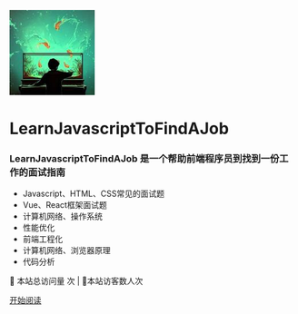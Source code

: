 <!-- _coverpage.md -->

![logo](images/logo.png)

#  LearnJavascriptToFindAJob

### LearnJavascriptToFindAJob  是一个帮助前端程序员到找到一份工作的面试指南

- Javascript、HTML、CSS常见的面试题
- Vue、React框架面试题
- 计算机网络、操作系统
- 性能优化
- 前端工程化
- 计算机网络、浏览器原理
- 代码分析

<span id="busuanzi_container_site_pv">
👀    本站总访问量 <span id="busuanzi_value_site_pv"><i class="fa fa-spinner fa-spin"></i></span>次
</span>| 🐒本站访客数<span id="busuanzi_value_site_uv"><i class="fa fa-spinner fa-spin"></i></span>人次

[开始阅读](/README)
